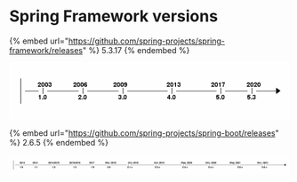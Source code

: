 # Spring Framework versions

{% embed url="https://github.com/spring-projects/spring-framework/releases" %}
5.3.17
{% endembed %}

![](<./.gitbook/assets/image (32).png>)

{% embed url="https://github.com/spring-projects/spring-boot/releases" %}
2.6.5
{% endembed %}

![](<./.gitbook/assets/image (44).png>)
